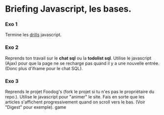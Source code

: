 # Briefing  Javascript, les bases.

### Exo 1
Termine les [drills](./exercices) javascript.

### Exo 2
Reprends ton travail sur le **chat sql** ou la **todolist sql**. Utilise le javascript (Ajax) pour que la page ne se recharge pas quand il y a une nouvelle entrée. (Donc plus d'iframe pour le chat SQL). 

### Exo 3
Reprends le projet Foodog's  (fork le projet si tu n'es pas le propriétaire du repo.). Utilise le javascript pour "animer" le site. Fais en sorte que les articles s'affichent progressivement quand on scroll vers le bas. (Voir "Digest" pour exemple). 
game

 
